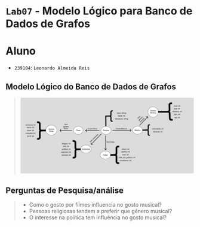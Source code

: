 # `Lab07` - Modelo Lógico para Banco de Dados de Grafos

# Aluno
* `239104`: `Leonardo Almeida Reis`

## Modelo Lógico do Banco de Dados de Grafos
> ![Diagrama de Orquestração](images/modelo-logico-grafos.png)

## Perguntas de Pesquisa/análise

> * Como o gosto por filmes influencia no gosto musical?
> * Pessoas religiosas tendem a preferir que gênero musical?
> * O interesse na política tem influência no gosto musical?
